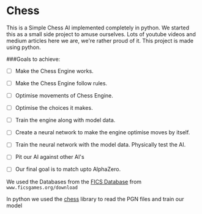 # Chess

This is a Simple Chess AI implemented completely in python. We started this as a small side project to amuse ourselves. Lots of youtube videos and medium articles here we are, we're rather proud of it. This project is made using python. 

###Goals to achieve:

- [ ] Make the Chess Engine works. 
- [ ] Make the Chess Engine follow rules.
- [ ] Optimise movements of Chess Engine.
- [ ] Optimise the choices it makes.
- [ ] Train the engine along with model data.
- [ ] Create a neural network to make the engine optimise moves by itself.
- [ ] Train the neural network with the model data. Physically test the AI.
- [ ] Pit our AI against other AI's
- [ ] Our final goal is to match upto AlphaZero.


We used the Databases from the [FICS Database](https://ficsgames.org/download "FICS Games") from `www.ficsgames.org/download`

In python we used the [chess](https://python-chess.readthedocs.io/en/latest/index.html) library to read the PGN files and train our model
